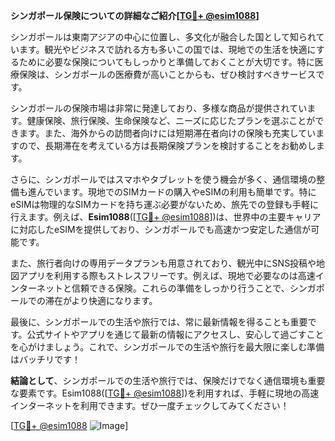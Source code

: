 **シンガポール保険についての詳細なご紹介[[TG💪+ @esim1088](https://t.me/s/esim1088)]**

シンガポールは東南アジアの中心に位置し、多文化が融合した国として知られています。観光やビジネスで訪れる方も多いこの国では、現地での生活を快適にするために必要な保険についてもしっかりと準備しておくことが大切です。特に医療保険は、シンガポールの医療費が高いことからも、ぜひ検討すべきサービスです。

シンガポールの保険市場は非常に発達しており、多様な商品が提供されています。健康保険、旅行保険、生命保険など、ニーズに応じたプランを選ぶことができます。また、海外からの訪問者向けには短期滞在者向けの保険も充実していますので、長期滞在を考えている方は長期保険プランを検討することをお勧めします。

さらに、シンガポールではスマホやタブレットを使う機会が多く、通信環境の整備も進んでいます。現地でのSIMカードの購入やeSIMの利用も簡単です。特にeSIMは物理的なSIMカードを持ち運ぶ必要がないため、旅先での登録も手軽に行えます。例えば、**Esim1088**([[TG💪+ @esim1088](https://t.me/s/esim1088)])は、世界中の主要キャリアに対応したeSIMを提供しており、シンガポールでも高速かつ安定した通信が可能です。

また、旅行者向けの専用データプランも用意されており、観光中にSNS投稿や地図アプリを利用する際もストレスフリーです。例えば、現地で必要なのは高速インターネットと信頼できる保険。これらの準備をしっかり行うことで、シンガポールでの滞在がより快適になります。

最後に、シンガポールでの生活や旅行では、常に最新情報を得ることも重要です。公式サイトやアプリを通じて最新の情報にアクセスし、安心して過ごすことを心がけましょう。これで、シンガポールでの生活や旅行を最大限に楽しむ準備はバッチリです！

**結論として**、シンガポールでの生活や旅行では、保険だけでなく通信環境も重要な要素です。Esim1088([[TG💪+ @esim1088](https://t.me/s/esim1088)])を利用すれば、手軽に現地の高速インターネットを利用できます。ぜひ一度チェックしてみてください！

[[TG💪+ @esim1088](https://t.me/s/esim1088) ![Image](https://i.postimg.cc/Y0z9fWf4/image.png)]